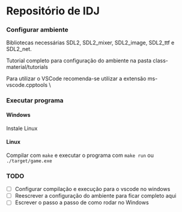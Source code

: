 # Repositório de IDJ

### Configurar ambiente

Bibliotecas necessárias SDL2, SDL2_mixer, SDL2_image, SDL2_ttf e SDL2_net.

Tutorial completo para configuração do ambiente na pasta class-material/tutorials

Para utilizar o VSCode recomenda-se utilizar a extensão ms-vscode.cpptools \

### Executar programa

#### Windows

Instale Linux

#### Linux

Compilar com `make` e executar o programa com `make run` ou ```./target/game.exe```

### TODO

- [ ] Configurar compilação e execução para o vscode no windows
- [ ] Reescrever a configuração do ambiente para ficar completo aqui
- [ ] Escrever o passo a passo de como rodar no Windows